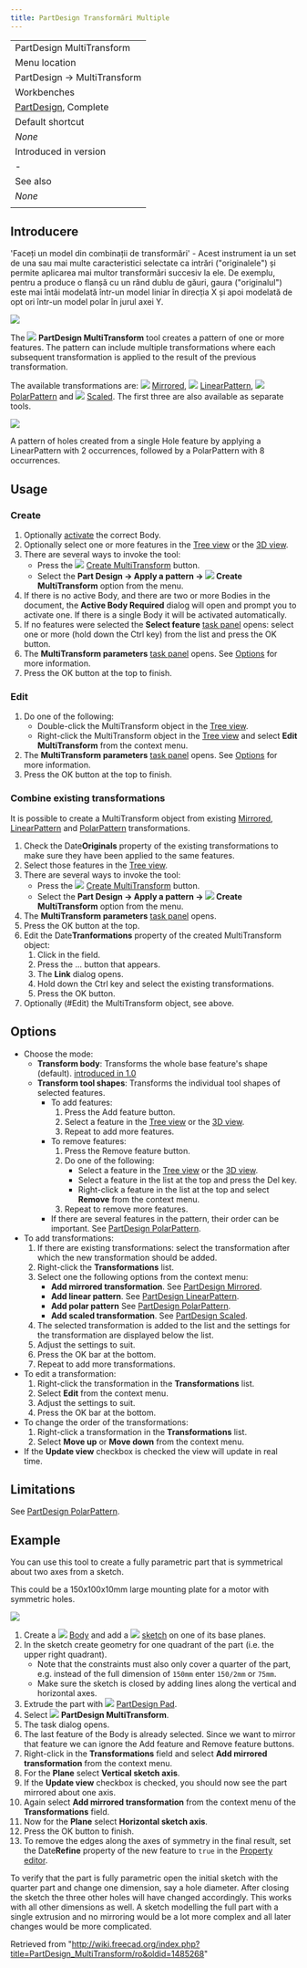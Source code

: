 ```yaml
---
title: PartDesign Transformări Multiple
---
```

|  |
| --- |
| PartDesign MultiTransform |
| Menu location |
| PartDesign -> MultiTransform |
| Workbenches |
| [PartDesign](/PartDesign_Workbench "PartDesign Workbench"), Complete |
| Default shortcut |
| *None* |
| Introduced in version |
| - |
| See also |
| *None* |
|  |

## Introducere

'Faceți un model din combinații de transformări' - Acest instrument ia un set de una sau mai multe caracteristici selectate ca intrări ("originalele") și permite aplicarea mai multor transformări succesiv la ele. De exemplu, pentru a produce o flanșă cu un rând dublu de găuri, gaura ("originalul") este mai întâi modelată într-un model liniar în direcția X și apoi modelată de opt ori într-un model polar în jurul axei Y.

![](/images/Multitransform_example.png)

The ![](/images/PartDesign_MultiTransform.svg) **PartDesign MultiTransform** tool creates a pattern of one or more features. The pattern can include multiple transformations where each subsequent transformation is applied to the result of the previous transformation.

The available transformations are: ![](/images/PartDesign_Mirrored.svg) [Mirrored](/PartDesign_Mirrored "PartDesign Mirrored"), ![](/images/PartDesign_LinearPattern.svg) [LinearPattern](/PartDesign_LinearPattern "PartDesign LinearPattern"), ![](/images/PartDesign_PolarPattern.svg) [PolarPattern](/PartDesign_PolarPattern "PartDesign PolarPattern") and ![](/images/PartDesign_Scaled.svg) [Scaled](/PartDesign_Scaled "PartDesign Scaled"). The first three are also available as separate tools.

![](/images/Multitransform_example.png)

A pattern of holes created from a single Hole feature by applying a LinearPattern with 2 occurrences, followed by a PolarPattern with 8 occurrences.

## Usage

### Create

1. Optionally [activate](/PartDesign_Body#Active_status "PartDesign Body") the correct Body.
2. Optionally select one or more features in the [Tree view](/Tree_view "Tree view") or the [3D view](/3D_view "3D view").
3. There are several ways to invoke the tool:
   * Press the ![](/images/PartDesign_MultiTransform.svg) [Create MultiTransform](/PartDesign_MultiTransform "PartDesign MultiTransform") button.
   * Select the **Part Design → Apply a pattern → ![](/images/PartDesign_MultiTransform.svg) Create MultiTransform** option from the menu.
4. If there is no active Body, and there are two or more Bodies in the document, the **Active Body Required** dialog will open and prompt you to activate one. If there is a single Body it will be activated automatically.
5. If no features were selected the **Select feature** [task panel](/Task_panel "Task panel") opens: select one or more (hold down the Ctrl key) from the list and press the OK button.
6. The **MultiTransform parameters** [task panel](/Task_panel "Task panel") opens. See [Options](#Options) for more information.
7. Press the OK button at the top to finish.

### Edit

1. Do one of the following:
   * Double-click the MultiTransform object in the [Tree view](/Tree_view "Tree view").
   * Right-click the MultiTransform object in the [Tree view](/Tree_view "Tree view") and select **Edit MultiTransform** from the context menu.
2. The **MultiTransform parameters** [task panel](/Task_panel "Task panel") opens. See [Options](#Options) for more information.
3. Press the OK button at the top to finish.

### Combine existing transformations

It is possible to create a MultiTransform object from existing [Mirrored](/PartDesign_Mirrored "PartDesign Mirrored"), [LinearPattern](/PartDesign_LinearPattern "PartDesign LinearPattern") and [PolarPattern](/PartDesign_PolarPattern "PartDesign PolarPattern") transformations.

1. Check the Date**Originals** property of the existing transformations to make sure they have been applied to the same features.
2. Select those features in the [Tree view](/Tree_view "Tree view").
3. There are several ways to invoke the tool:
   * Press the ![](/images/PartDesign_MultiTransform.svg) [Create MultiTransform](/PartDesign_MultiTransform "PartDesign MultiTransform") button.
   * Select the **Part Design → Apply a pattern → ![](/images/PartDesign_MultiTransform.svg) Create MultiTransform** option from the menu.
4. The **MultiTransform parameters** [task panel](/Task_panel "Task panel") opens.
5. Press the OK button at the top.
6. Edit the Date**Tranformations** property of the created MultiTransform object:
   1. Click in the field.
   2. Press the ... button that appears.
   3. The **Link** dialog opens.
   4. Hold down the Ctrl key and select the existing transformations.
   5. Press the OK button.
7. Optionally (#Edit) the MultiTransform object, see above.

## Options

* Choose the mode:
  + **Transform body**: Transforms the whole base feature's shape (default). [introduced in 1.0](/Release_notes_1.0 "Release notes 1.0")
  + **Transform tool shapes**: Transforms the individual tool shapes of selected features.
    - To add features:
      1. Press the Add feature button.
      2. Select a feature in the [Tree view](/Tree_view "Tree view") or the [3D view](/3D_view "3D view").
      3. Repeat to add more features.
    - To remove features:
      1. Press the Remove feature button.
      2. Do one of the following:
         * Select a feature in the [Tree view](/Tree_view "Tree view") or the [3D view](/3D_view "3D view").
         * Select a feature in the list at the top and press the Del key.
         * Right-click a feature in the list at the top and select **Remove** from the context menu.
      3. Repeat to remove more features.
    - If there are several features in the pattern, their order can be important. See [PartDesign PolarPattern](/PartDesign_PolarPattern#Ordering_features "PartDesign PolarPattern").
* To add transformations:
  1. If there are existing transformations: select the transformation after which the new transformation should be added.
  2. Right-click the **Transformations** list.
  3. Select one the following options from the context menu:
     + **Add mirrored transformation**. See [PartDesign Mirrored](/PartDesign_Mirrored "PartDesign Mirrored").
     + **Add linear pattern**. See [PartDesign LinearPattern](/PartDesign_LinearPattern "PartDesign LinearPattern").
     + **Add polar pattern** See [PartDesign PolarPattern](/PartDesign_PolarPattern "PartDesign PolarPattern").
     + **Add scaled transformation**. See [PartDesign Scaled](/PartDesign_Scaled "PartDesign Scaled").
  4. The selected transformation is added to the list and the settings for the transformation are displayed below the list.
  5. Adjust the settings to suit.
  6. Press the OK bar at the bottom.
  7. Repeat to add more transformations.
* To edit a transformation:
  1. Right-click the transformation in the **Transformations** list.
  2. Select **Edit** from the context menu.
  3. Adjust the settings to suit.
  4. Press the OK bar at the bottom.
* To change the order of the transformations:
  1. Right-click a transformation in the **Transformations** list.
  2. Select **Move up** or **Move down** from the context menu.
* If the **Update view** checkbox is checked the view will update in real time.

## Limitations

See [PartDesign PolarPattern](/PartDesign_PolarPattern#Limitations "PartDesign PolarPattern").

## Example

You can use this tool to create a fully parametric part that is symmetrical about two axes from a sketch.

This could be a 150x100x10mm large mounting plate for a motor with symmetric holes.

![](/images/PartDesign_MultiTransform_Example2.png)

1. Create a ![](/images/PartDesign_Body.svg) [Body](/PartDesign_Body "PartDesign Body") and add a ![](/images/PartDesign_NewSketch.svg) [sketch](/PartDesign_NewSketch "PartDesign NewSketch") on one of its base planes.
2. In the sketch create geometry for one quadrant of the part (i.e. the upper right quadrant).
   * Note that the constraints must also only cover a quarter of the part, e.g. instead of the full dimension of `150mm` enter `150/2mm` or `75mm`.
   * Make sure the sketch is closed by adding lines along the vertical and horizontal axes.
3. Extrude the part with ![](/images/PartDesign_Pad.svg) [PartDesign Pad](/PartDesign_Pad "PartDesign Pad").
4. Select ![](/images/PartDesign_MultiTransform.svg) **PartDesign MultiTransform**.
5. The task dialog opens.
6. The last feature of the Body is already selected. Since we want to mirror that feature we can ignore the Add feature and Remove feature buttons.
7. Right-click in the **Transformations** field and select **Add mirrored transformation** from the context menu.
8. For the **Plane** select **Vertical sketch axis**.
9. If the **Update view** checkbox is checked, you should now see the part mirrored about one axis.
10. Again select **Add mirrored transformation** from the context menu of the **Transformations** field.
11. Now for the **Plane** select **Horizontal sketch axis**.
12. Press the OK button to finish.
13. To remove the edges along the axes of symmetry in the final result, set the Date**Refine** property of the new feature to `true` in the [Property editor](/Property_editor "Property editor").

To verify that the part is fully parametric open the initial sketch with the quarter part and change one dimension, say a hole diameter. After closing the sketch the three other holes will have changed accordingly. This works with all other dimensions as well. A sketch modelling the full part with a single extrusion and no mirroring would be a lot more complex and all later changes would be more complicated.

Retrieved from "<http://wiki.freecad.org/index.php?title=PartDesign_MultiTransform/ro&oldid=1485268>"